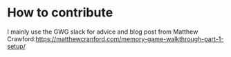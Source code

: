 # How to contribute

I mainly use the GWG slack for advice and blog post from Matthew Crawford:https://matthewcranford.com/memory-game-walkthrough-part-1-setup/ 
